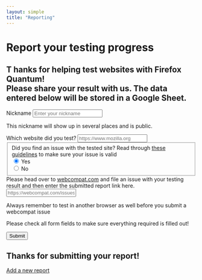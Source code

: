 ```yaml
---
layout: simple
title: "Reporting"
---
```


<div class="reporting" markdown="1">

# Report your testing progress

<h2>
  <span class="capitalize">T</span>
  <span class="capitalize-content">
    hanks for helping test websites with Firefox Quantum!<br /> 
    Please share your result with us. The data entered below will be stored in a Google Sheet.
  </span>
</h2>

<div class="content-box">
  <form id="reporting-form" action="" method="POST" target="no-target">
    <div class="form-group">
      <label for="nicknameInput">Nickname</label>
      <input type="text" class="form-control" id="nicknameInput" placeholder="Enter your nickname">
      <p id="nickname" class="form-text text-muted">This nickname will show up in several places and is public.</p>
    </div>
    <div class="form-group">
      <label for="urlInput">Which website did you test?</label>
      <input type="url" class="form-control" id="urlInput" placeholder="https://www.mozilla.org">
    </div>
    <fieldset class="form-group" id="issueFoundChoice">
      <label>Did you find an issue with the tested site? Read through <a href="http://www.otsukare.info/2017/10/05/what-is-a-webcompat-issue">these guidelines</a> to make sure your issue is valid</label>
      <div class="form-check">
        <label class="form-check-label">
          <input type="radio" class="form-check-input" name="optionsRadios" id="optionsRadios1" onclick="ReportingForm.handleReportingIssueChoice(this);" value="Yes" checked> Yes
        </label>
      </div>
      <div class="form-check">
        <label class="form-check-label">
          <input type="radio" class="form-check-input" name="optionsRadios" id="optionsRadios2" onclick="ReportingForm.handleReportingIssueChoice(this);" value="No"> No
        </label>
      </div>
    </fieldset>
    <div id="additionalWebcompatInfo" class="form-group">
      <label for="issueWebcompatInput">Please head over to <a href="https://webcompat.com/">webcompat.com</a> and file an issue with your testing result and then enter the submitted report link here.</label>
      <input type="url" class="form-control" id="issueWebcompatInput" placeholder="https://webcompat.com/issues/9999">
    </div>
    <p> Always remember to test in another browser as well before you submit a webcompat issue </p> 
    <p class="form-error hidden">Please check all form fields to make sure everything required is filled out!</p>
    <button type="submit" class="button submit-button">Submit</button>
  </form>

  <div class="afterSubmitInfo hidden">
    <h2>Thanks for submitting your report!</h2>
    <a href="{{ site.baseurl }}/reporting/">Add a new report</a>
  </div>
</div>

</div>

<!-- used as target after form submission so we don't go away from our site -->
<iframe src="#" id="no-target" name="no-target" style="display:none"></iframe>

<script src="{{ site.baseurl }}/js/reporting.js"></script>
